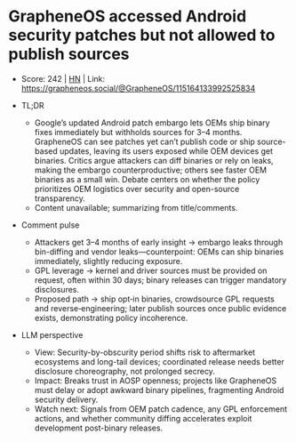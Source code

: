 # GrapheneOS accessed Android security patches but not allowed to publish sources

- Score: 242 | [HN](https://news.ycombinator.com/item?id=45208925) | Link: https://grapheneos.social/@GrapheneOS/115164133992525834

- TL;DR
  - Google’s updated Android patch embargo lets OEMs ship binary fixes immediately but withholds sources for 3–4 months. GrapheneOS can see patches yet can’t publish code or ship source-based updates, leaving its users exposed while OEM devices get binaries. Critics argue attackers can diff binaries or rely on leaks, making the embargo counterproductive; others see faster OEM binaries as a small win. Debate centers on whether the policy prioritizes OEM logistics over security and open-source transparency.
  - Content unavailable; summarizing from title/comments.

- Comment pulse
  - Attackers get 3–4 months of early insight → embargo leaks through bin-diffing and vendor leaks—counterpoint: OEMs can ship binaries immediately, slightly reducing exposure.
  - GPL leverage → kernel and driver sources must be provided on request, often within 30 days; binary releases can trigger mandatory disclosures.
  - Proposed path → ship opt‑in binaries, crowdsource GPL requests and reverse‑engineering; later publish sources once public evidence exists, demonstrating policy incoherence.

- LLM perspective
  - View: Security-by-obscurity period shifts risk to aftermarket ecosystems and long-tail devices; coordinated release needs better disclosure choreography, not prolonged secrecy.
  - Impact: Breaks trust in AOSP openness; projects like GrapheneOS must delay or adopt awkward binary pipelines, fragmenting Android security delivery.
  - Watch next: Signals from OEM patch cadence, any GPL enforcement actions, and whether community diffing accelerates exploit development post-binary releases.
